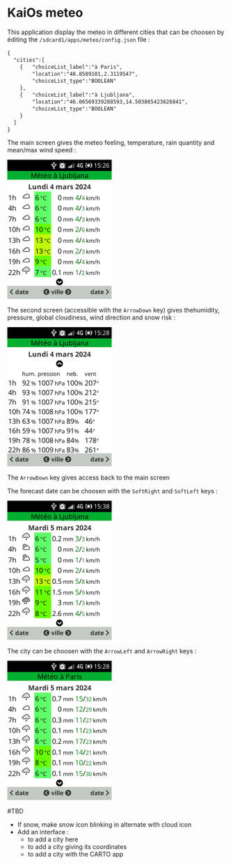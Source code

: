 # KaiOs meteo

This application display the meteo in different cities that can be choosen by éditing the `/sdcard1/apps/meteo/config.json` file :

```
{
  "cities":[
  	{	"choiceList_label":"à Paris",
  		"location":"48.8589101,2.3119547",
  		"choiceList_type":"BOOLEAN"
  	},
  	{	"choiceList_label":"à Ljubljana",
  		"location":"46.06569339288593,14.503865423626841",
  		"choiceList_type":"BOOLEAN"
  	}
  ]
}
```
The main screen gives the meteo feeling, temperature, rain quantity and mean/max wind speed :

![main screen](screen_copies/main_screen.png)  

The second screen (accessible with the `ArrowDown` key) gives thehumidity, pressure, global cloudiness, wind direction and snow risk :

![second screen](screen_copies/second_screen.png)  

The `ArrowDown` key gives access back to the main screen

The forecast date can be choosen with the `SoftRight` and `SoftLeft` keys :

![waiting screen](screen_copies/nextDate_screen.png)  

The city can be choosen with the `ArrowLeft` and `ArrowRight` keys :

![waiting screen](screen_copies/nextCity_screen.png)  


#TBD

- If snow, make snow icon blinking in alternate with cloud icon
- Add an interface :
	- to add a city here
	- to add a city giving its coordinates
	- to add a city with the CARTO app

